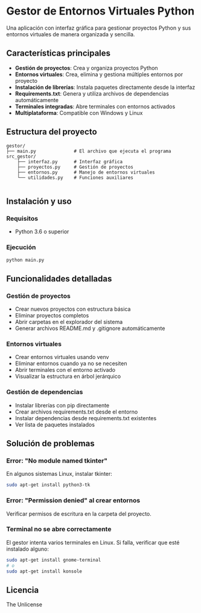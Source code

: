 # Gestor de Entornos Virtuales Python

Una aplicación con interfaz gráfica para gestionar proyectos Python y sus entornos virtuales de manera organizada y sencilla.

## Características principales

- **Gestión de proyectos**: Crea y organiza proyectos Python
- **Entornos virtuales**: Crea, elimina y gestiona múltiples entornos por proyecto
- **Instalación de librerías**: Instala paquetes directamente desde la interfaz
- **Requirements.txt**: Genera y utiliza archivos de dependencias automáticamente
- **Terminales integradas**: Abre terminales con entornos activados
- **Multiplataforma**: Compatible con Windows y Linux

## Estructura del proyecto

```
gestor/
├── main.py              # El archivo que ejecuta el programa
src_gestor/
    ├── interfaz.py      # Interfaz gráfica
    ├── proyectos.py     # Gestión de proyectos
    ├── entornos.py      # Manejo de entornos virtuales
    └── utilidades.py    # Funciones auxiliares
    
```

## Instalación y uso

### Requisitos

- Python 3.6 o superior

### Ejecución

```bash
python main.py
```

## Funcionalidades detalladas

### Gestión de proyectos

- Crear nuevos proyectos con estructura básica
- Eliminar proyectos completos
- Abrir carpetas en el explorador del sistema
- Generar archivos README.md y .gitignore automáticamente

### Entornos virtuales

- Crear entornos virtuales usando venv
- Eliminar entornos cuando ya no se necesiten
- Abrir terminales con el entorno activado
- Visualizar la estructura en árbol jerárquico

### Gestión de dependencias

- Instalar librerías con pip directamente
- Crear archivos requirements.txt desde el entorno
- Instalar dependencias desde requirements.txt existentes
- Ver lista de paquetes instalados

## Solución de problemas

### Error: "No module named tkinter"

En algunos sistemas Linux, instalar tkinter:

```bash
sudo apt-get install python3-tk
```

### Error: "Permission denied" al crear entornos

Verificar permisos de escritura en la carpeta del proyecto.

### Terminal no se abre correctamente

El gestor intenta varios terminales en Linux. Si falla, verificar que esté instalado alguno:

```bash
sudo apt-get install gnome-terminal
# o
sudo apt-get install konsole
```

## Licencia
The Unlicense
